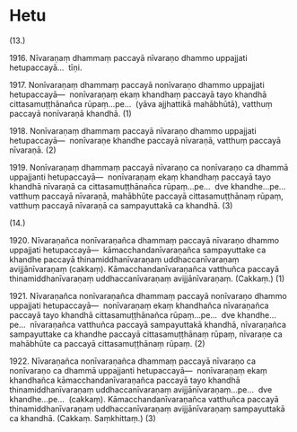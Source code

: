 # Hetu

(13.)

1916\. Nīvaraṇaṃ dhammaṃ paccayā nīvaraṇo dhammo uppajjati hetupaccayā…  tīṇi.

1917\. Nonīvaraṇaṃ dhammaṃ paccayā nonīvaraṇo dhammo uppajjati hetupaccayā—  nonīvaraṇaṃ ekaṃ khandhaṃ paccayā tayo khandhā cittasamuṭṭhānañca rūpaṃ…pe…  (yāva ajjhattikā mahābhūtā), vatthuṃ paccayā nonīvaraṇā khandhā. (1)

1918\. Nonīvaraṇaṃ dhammaṃ paccayā nīvaraṇo dhammo uppajjati hetupaccayā—  nonīvaraṇe khandhe paccayā nīvaraṇā, vatthuṃ paccayā nīvaraṇā. (2)

1919\. Nonīvaraṇaṃ dhammaṃ paccayā nīvaraṇo ca nonīvaraṇo ca dhammā uppajjanti hetupaccayā—  nonīvaraṇaṃ ekaṃ khandhaṃ paccayā tayo khandhā nīvaraṇā ca cittasamuṭṭhānañca rūpaṃ…pe…  dve khandhe…pe…  vatthuṃ paccayā nīvaraṇā, mahābhūte paccayā cittasamuṭṭhānaṃ rūpaṃ, vatthuṃ paccayā nīvaraṇā ca sampayuttakā ca khandhā. (3)

(14.)

1920\. Nīvaraṇañca nonīvaraṇañca dhammaṃ paccayā nīvaraṇo dhammo uppajjati hetupaccayā—  kāmacchandanīvaraṇañca sampayuttake ca khandhe paccayā thinamiddhanīvaraṇaṃ uddhaccanīvaraṇaṃ avijjānīvaraṇaṃ (cakkaṃ). Kāmacchandanīvaraṇañca vatthuñca paccayā thinamiddhanīvaraṇaṃ uddhaccanīvaraṇaṃ avijjānīvaraṇaṃ. (Cakkaṃ.) (1)

1921\. Nīvaraṇañca nonīvaraṇañca dhammaṃ paccayā nonīvaraṇo dhammo uppajjati hetupaccayā—  nonīvaraṇaṃ ekaṃ khandhañca nīvaraṇañca paccayā tayo khandhā cittasamuṭṭhānañca rūpaṃ…pe…  dve khandhe…pe…  nīvaraṇañca vatthuñca paccayā sampayuttakā khandhā, nīvaraṇañca sampayuttake ca khandhe paccayā cittasamuṭṭhānaṃ rūpaṃ, nīvaraṇe ca mahābhūte ca paccayā cittasamuṭṭhānaṃ rūpaṃ. (2)

1922\. Nīvaraṇañca nonīvaraṇañca dhammaṃ paccayā nīvaraṇo ca nonīvaraṇo ca dhammā uppajjanti hetupaccayā—  nonīvaraṇaṃ ekaṃ khandhañca kāmacchandanīvaraṇañca paccayā tayo khandhā thinamiddhanīvaraṇaṃ uddhaccanīvaraṇaṃ avijjānīvaraṇaṃ…pe…  dve khandhe…pe…  (cakkaṃ). Kāmacchandanīvaraṇañca vatthuñca paccayā thinamiddhanīvaraṇaṃ uddhaccanīvaraṇaṃ avijjānīvaraṇaṃ sampayuttakā ca khandhā. (Cakkaṃ. Saṃkhittaṃ.) (3)
